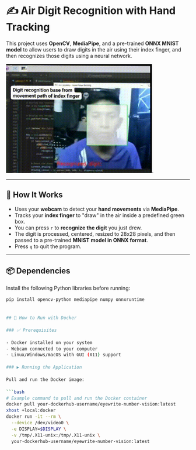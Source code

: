 # ✍️ Air Digit Recognition with Hand Tracking

This project uses **OpenCV**, **MediaPipe**, and a pre-trained **ONNX MNIST model** to allow users to draw digits in the air using their index finger, and then recognizes those digits using a neural network.

![Demo](demo.gif).

---

## 🧠 How It Works

- Uses your **webcam** to detect your **hand movements** via **MediaPipe**.
- Tracks your **index finger** to "draw" in the air inside a predefined green box.
- You can press `r` to **recognize the digit** you just drew.
- The digit is processed, centered, resized to 28x28 pixels, and then passed to a pre-trained **MNIST model in ONNX format**.
- Press `q` to quit the program.

---

## 📦 Dependencies

Install the following Python libraries before running:

```bash
pip install opencv-python mediapipe numpy onnxruntime


## 🐳 How to Run with Docker

### ✅ Prerequisites

- Docker installed on your system
- Webcam connected to your computer
- Linux/Windows/macOS with GUI (X11) support

### ▶️ Running the Application

Pull and run the Docker image:

```bash
# Example command to pull and run the Docker container
docker pull your-dockerhub-username/eyewrite-number-vision:latest
xhost +local:docker
docker run -it --rm \
  --device /dev/video0 \
  -e DISPLAY=$DISPLAY \
  -v /tmp/.X11-unix:/tmp/.X11-unix \
  your-dockerhub-username/eyewrite-number-vision:latest
